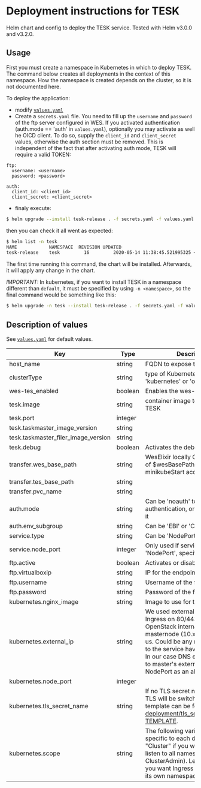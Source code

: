 # Deployment instructions for TESK

Helm chart and config to deploy the TESK service. Tested with Helm v3.0.0 and v3.2.0.

## Usage

First you must create a namespace in Kubernetes in which to deploy TESK. The
command below creates all deployments in the context of this namespace. How
the namespace is created depends on the cluster, so it is not documented here.

To deploy the application:
 * modify [`values.yaml`](values.yaml)
* Create a `secrets.yaml` file. You need to fill up the `username` and `password` of the ftp server configured in WES. If you activated authentication (auth.mode == 'auth' in `values.yaml`), optionally you may activate as well he OICD client. To do so, supply the `client_id` and `client_secret` values, otherwise the auth section must be removed. This is independent of the fact that after activating auth mode, TESK will require a valid TOKEN:

 ```
 ftp:
   username: <username>
   password: <password>

 auth:
   client_id: <client_id>
   client_secret: <client_secret>
 ```

 * finaly execute:

```bash
$ helm upgrade --install tesk-release . -f secrets.yaml -f values.yaml
```

then you can check it all went as expected:

```bash
$ helm list -n tesk
NAME	        NAMESPACE  REVISION	UPDATED                                 	STATUS  	CHART     	APP VERSION
tesk-release	tesk	     16      	2020-05-14 11:38:45.521995325 +0300 EEST	deployed	tesk-0.1.0	dev
```

The first time running this command, the chart will be installed. Afterwards, it will apply any change in the chart.

*IMPORTANT:* In kubernetes, if you want to install TESK in a namespace different than `default`, it must be specified by using `-n <namespace>`, so the final command would be something like this:

```bash
$ helm upgrade -n tesk --install tesk-release . -f secrets.yaml -f values.yaml
```

##  Description of values

See [`values.yaml`](values.yaml) for default values.

| Key | Type | Description |
| --- | --- | --- |
| host_name | string | FQDN to expose the application |
| clusterType | string |type of Kubernetes cluster; either 'kubernetes' or 'openshift'|
| wes-tes_enabled | boolean | Enables the wes-tes deployment. |
| tesk.image | string | container image to be used to run TESK |
| tesk.port | integer | |
| tesk.taskmaster_image_version | string | |
| tesk.taskmaster_filer_image_version | string | |
| tesk.debug | boolean | Activates the debugging mode |
| transfer.wes_base_path | string | WesElixir locally Change the value of $wesBasePath in minikubeStart accordingly |
| transfer.tes_base_path | string | |
| transfer.pvc_name | string | |
| auth.mode | string | Can be 'noauth' to disable authentication, or 'auth' to enable it |
| auth.env_subgroup | string | Can be 'EBI' or 'CSC' |
| service.type | string | Can be 'NodePort' or 'ClusterIp' |
| service.node_port | integer | Only used if service.type is 'NodePort', specifies the port |
| ftp.active | boolean | Activates or disables the local ftp |
| ftp.virtualboxip | string | IP for the endpoint of the ftp |
| ftp.username | string | Username of the ftp server |
| ftp.password | string | Password of the ftp server |
| kubernetes.nginx_image | string | Image to use for the nginx ingress |
| kubernetes.external_ip | string | We used externalIP to expose Ingress on 80/443 port. On OpenStack internal IP of masternode (10.x.x.x) worked for us. Could be any node, but calls to the service have to be using it. In our case DNS entry is assigned to master's external IP. Use NodePort as an alternative.|
| kubernetes.node_port | integer | |
| kubernetes.tls_secret_name | string |  If no TLS secret name configured, TLS will be switched off. A template can be found at [deployment/tls_secret_name.yml-TEMPLATE](deployment/tls_secret_name.yml-TEMPLATE). |
| kubernetes.scope | string | The following variables are specific to each deployment. Use "Cluster" if you want Ingress to listen to all namespaces (requires ClusterAdmin). Leave it blank if you want Ingress to listen only to its own namespace. |


